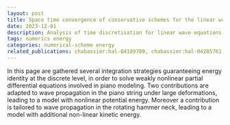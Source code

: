 ```yaml
---
layout: post
title: Space time convergence of conservative schemes for the linear wave equation
date: 2023-12-01
description: Analysis of time discretisation for linear wave equations, uniformly as the time step reaches its greatest  value allowed by the stability condition
tags: numerics energy
categories: numerical-scheme energy 
related_publications: chabassier:hal-04189789, chabassier:hal-04285761, chabassier:hal-04262905, chabassier:hal-01421882, chabassier:hal-00757096, chabassier:hal-03309010
---
```

In this page are gathered several integration strategies guaranteeing energy identity at the discrete level, in order to solve weakly nonlinear partial differential equations involved in piano modeling. Two contributions are adapted to wave propagation in the piano string under large deformations, leading to a model with nonlinear potential energy. Moreover a contribution is tailored to wave propagation in the rotating hammer neck, leading to a model with additional non-linear kinetic energy.